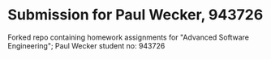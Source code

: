 # Submission for Paul Wecker, 943726

Forked repo containing homework assignments for "Advanced Software Engineering"; Paul Wecker student no: 943726
